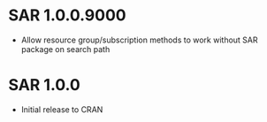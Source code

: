 # SAR 1.0.0.9000

* Allow resource group/subscription methods to work without SAR package on search path

# SAR 1.0.0

* Initial release to CRAN
